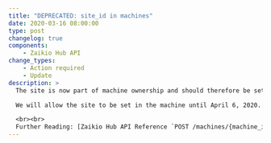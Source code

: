 ```yaml
---
title: "DEPRECATED: site_id in machines"
date: 2020-03-16 08:00:00
type: post
changelog: true
components:
    - Zaikio Hub API
change_types:
    - Action required
    - Update
description: >
  The site is now part of machine ownership and should therefore be set together via `machines/{machine_id}/ownership`. That is why we now also offer a PATCH `machines/{machine_id}/ownership` so that the site ID can be changed.<br><br>

  We will allow the site to be set in the machine until April 6, 2020. After that, setting the site will only be possible in the ownership.

  <br><br>
  Further Reading: [Zaikio Hub API Reference `POST /machines/{machine_id}/ownership`](/api/directory/#/Machines/post_machines__machine_id__machine_ownership)
---
```

